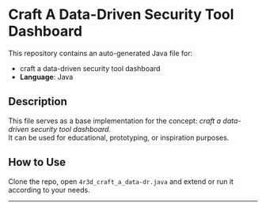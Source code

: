 # Craft A Data-Driven Security Tool Dashboard

This repository contains an auto-generated Java file for:

- craft a data-driven security tool dashboard
- **Language**: Java

## Description

This file serves as a base implementation for the concept: *craft a data-driven security tool dashboard*.  
It can be used for educational, prototyping, or inspiration purposes.

## How to Use

Clone the repo, open `4r3d_craft_a_data-dr.java` and extend or run it according to your needs.

---



